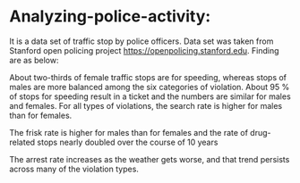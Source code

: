 # Analyzing-police-activity:
It is a data set of traffic stop by police officers. Data set was taken from Stanford open policing
project https://openpolicing.stanford.edu. Finding are as below:



About two-thirds of female traffic stops are for speeding, whereas stops of
males are more balanced among the six categories of violation. About 95 % of
stops for speeding result in a ticket and the numbers are similar for males and
females.
For all types of violations, the search rate is higher for males than for females.

The frisk rate is higher for males than for females and the rate of drug-related
stops nearly doubled over the course of 10 years

The arrest rate increases as the weather gets worse, and that trend persists
across many of the violation types.
